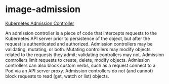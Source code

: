 # image-admission

[Kubernetes Admission Controller](https://kubernetes.io/docs/reference/access-authn-authz/admission-controllers/)

An admission controller is a piece of code that intercepts requests to the Kubernetes API server prior to persistence of the object, but after the request is authenticated and authorized.
Admission controllers may be validating, mutating, or both. Mutating controllers may modify objects related to the requests they admit; validating controllers may not.
Admission controllers limit requests to create, delete, modify objects. Admission controllers can also block custom verbs, such as a request connect to a Pod via an API server proxy. Admission controllers do not (and cannot) block requests to read (get, watch or list) objects.
